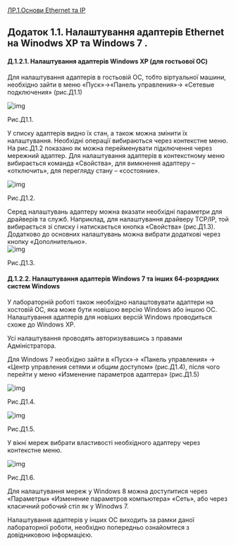 [ЛР.1.Основи Ethernet та IP](1.md)

## Додаток 1.1. Налаштування адаптерів Ethernet на Winodws XP та Windows 7 .

#### Д.1.2.1. Налаштування адаптерів Windows XP (для гостьової ОС)

Для налаштування адаптерів в гостьовій ОС, тобто віртуальної машини, необхідно зайти в меню «Пуск»->«Панель управления»-> «Сетевые подключения» (рис.Д1.1) 

![img](media1/Д3.png)

Рис.Д1.1.

У списку адаптерів видно їх стан, а також можна змінити їх налаштування. Необхідні операції вибираються через контекстне меню. На рис.Д1.2 показано як можна перейменувати підключення через мережний адаптер. Для налаштування адаптерів в контекстному меню вибирається команда «Свойства», для вимкнення адаптеру – «отключить», для перегляду стану – «состояние».   

![img](media1/Д4.png)

Рис.Д1.2.

Серед налаштувань адаптеру можна вказати необхідні параметри для драйверів та служб. Наприклад, для налаштування драйверу TCP/IP, той вибирається зі списку і натискається кнопка «Свойства» (рис.Д1.3). Додатково до основних налаштувань можна вибрати додаткові через кнопку «Дополнительно».   
 ![img](media1/Д5.png)

Рис.Д1.3. 

#### Д.1.2.2. Налаштування адаптерів Windows 7 та інших 64-розрядних систем Windows

У лабораторній роботі також необхідно налаштовувати адаптери на хостовій ОС, яка може бути новішою версію Windows або іншою ОС. Налаштування адаптерів для новіших версій Windows проводиться схоже до Windows XP.

Усі налаштування проводять авторизувавшись з правами Адміністратора.

Для Windows 7 необхідно зайти в «Пуск»-> «Панель управления» -> «Центр управления сетями и общим доступом» (рис.Д1.4), після чого перейти у меню «Изменение параметров адаптера» (рис.Д1.5) 

![img](media1/Д6.png)

Рис.Д1.4. 

![img](media1/Д7.png)

Рис.Д1.5.

У вікні мереж вибрати властивості необхідного адаптеру через контекстне меню.

![img](media1/Д8.png)

Рис.Д1.6. 

Для налаштування мереж у Windows 8 можна доступитися через «Параметры» «Изменение параметров компьютера» «Сеть», або через класичний робочий стіл як у Winodws 7.

Налаштування адаптерів у інших ОС виходить за рамки даної лабораторної роботи, необхідно попередньо ознайомтеся з довідниковою інформацією.  